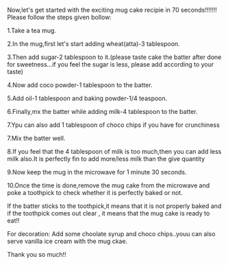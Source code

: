Now,let's get started with the exciting mug cake recipie in 70 seconds!!!!!!!
Please follow the steps given bollow:

1.Take a tea mug.

2.In the mug,first let's start adding wheat(atta)-3 tablespoon.

3.Then add sugar-2 tablespoon to it.(please taste cake the batter after done for sweetness...if you feel the sugar is less, please add according to your taste)

4.Now add coco powder-1 tablespoon to the batter.

5.Add oil-1 tablespoon and baking powder-1/4 teaspoon.

6.Finally,mx the batter while adding milk-4 tablespoon to the batter.

7.Ypu can also add 1 tablespoon of choco chips if you have for crunchiness

7.Mix the batter well.

8.If you feel that the 4 tablespoon of milk is too much,then you can add less milk also.It is perfectly fin to add more/less milk than the give quantity

9.Now keep the mug in the microwave for 1 minute 30 seconds.

10.Once the time is done,remove the mug cake from the microwave and poke a toothpick to check whether it is perfectly baked or not.

If the batter sticks to the toothpick,it means that it is not properly baked and if the toothpick comes out clear , it means that the mug cake is ready to eat!!

For decoration:
Add some choolate syrup and choco chips..youu can also serve vanilla ice cream with the mug ckae.

Thank you so much!!
